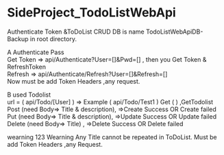 # SideProject_TodoListWebApi
Authenticate Token &amp;ToDoList CRUD
DB is name TodoListWebApiDB-Backup in root directory.

A   Authenticate Pass   
Get Token => api/Authenticate?User=[]&Pwd=[] , then you Get Token & RefreshToken    
Refresh   => api/Authenticate/Refresh?User=[]&Refresh=[]    
Now must be add Token Headers ,any request.

B   used Todolist    
url = ( api/Todo/[User] ) => Example ( api/Todo/Test1 )
Get    ( )                              ,GetTodolist    
Post   (need Body=> Title & description), =>Create Success OR Create failed    
Put    (need Body=> Title & description), =>Update Success OR Update failed    
Delete (need Body=> Title)              , =>Delete Success OR Delete failed

wearning
123
Wearning
        Any Title cannot be repeated in ToDoList.
        Must be add Token Headers ,any Request.
        
